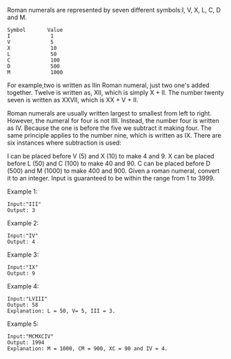 Roman numerals are represented by seven different symbols:I, V, X, L, C, D and M.

```
Symbol       Value
I             1
V             5
X             10
L             50
C             100
D             500
M             1000
```
For example,two is written as IIin Roman numeral, just two one's added together. Twelve is written as, XII, which is simply X + II. The number twenty seven is written as XXVII, which is XX + V + II.

Roman numerals are usually written largest to smallest from left to right. However, the numeral for four is not IIII. Instead, the number four is written as IV. Because the one is before the five we subtract it making four. The same principle applies to the number nine, which is written as IX. There are six instances where subtraction is used:

I can be placed before V (5) and X (10) to make 4 and 9.
X can be placed before L (50) and C (100) to make 40 and 90.
C can be placed before D (500) and M (1000) to make 400 and 900.
Given a roman numeral, convert it to an integer. Input is guaranteed to be within the range from 1 to 3999.

Example 1:
```
Input:"III"
Output: 3
```
Example 2:
```
Input:"IV"
Output: 4
```
Example 3:
```
Input:"IX"
Output: 9
```
Example 4:
```
Input:"LVIII"
Output: 58
Explanation: L = 50, V= 5, III = 3.
```
Example 5:
```
Input:"MCMXCIV"
Output: 1994
Explanation: M = 1000, CM = 900, XC = 90 and IV = 4.
```